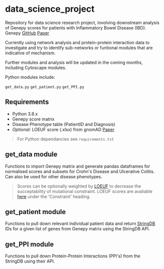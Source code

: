 # data_science_project

Repository for data science research project, involving downstream analysis of Genepy scores for patients with Inflammatory Bowel Disease (IBD). Genepy [GitHub](https://github.com/UoS-HGIG/GenePy-1.4) [Paper](https://bmcbioinformatics.biomedcentral.com/articles/10.1186/s12859-019-2877-3)

Currently using network analysis and protein-protein interaction data to investigate and try to identify sub-networks or funtional modules that are indicative of mechanism.

Further modules and analysis will be updated in the coming months, including Cytoscape modules.

Python modules include:

`get_data.py` `get_patient.py` `get_PPI.py`


## Requirements 
* Python 3.8.x
* Genepy score matrix
* Disease Phenotype table (PatientID and Diagnosis)
* _Optional:_ LOEUF score (.xlsx) from gnomAD [Paper](https://www.nature.com/articles/s41586-020-2308-7#data-availability)
> For Python dependancies see `requirements.txt`


 
## get_data module
Functions to import Genepy matrix and generate pandas dataframes for normalised scores and subsets for Crohn's Disease and Ulcerative Colitis. Can also be used for other disease phenotypes.  
> Scores can be optionally weighted by [LOEUF](https://www.nature.com/articles/s41586-020-2308-7#data-availability) to decrease the succeptability of mutational constraint. LOEUF scores are avaliable [here](https://gnomad.broadinstitute.org/downloads) under the 'Constraint' heading.   

## get_patient module
Functions to pull down relevant individual patient data and return [StringDB](https://string-db.org/cgi/input?sessionId=bZ3itUxvQis0&input_page_active_form=single_identifier) IDs for a given list of genes from Genepy matrix using the StringDB API.  

## get_PPI module
Functions to pull down Protein-Protein Interactions (PPI's) from the StringDB using their API. 
